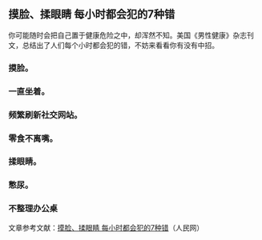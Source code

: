 ## 摸脸、揉眼睛 每小时都会犯的7种错  
你可能随时会把自己置于健康危险之中，却浑然不知。美国《男性健康》杂志刊文，总结出了人们每个小时都会犯的错，不妨来看看你有没有中招。  
### 摸脸。  
### 一直坐着。  
### 频繁刷新社交网站。  
### 零食不离嘴。  
### 揉眼睛。  
### 憋尿。  
### 不整理办公桌  
文章参考文献：<a href="http://health.people.com.cn/n1/2016/0102/c21471-28004195.html">摸脸、揉眼睛 每小时都会犯的7种错</a>（人民网）  

